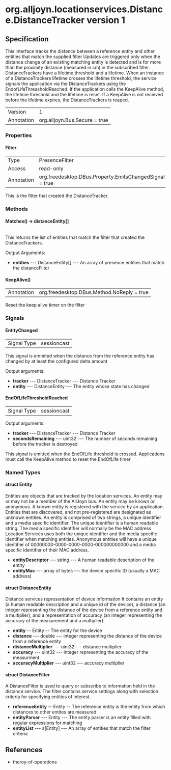 # org.alljoyn.locationservices.Distance.DistanceTracker version 1
## Specification

This interface tracks the distance between a reference entity and other entities that match the supplied filter
Updates are triggered only when the distance change of an existing
matching entity is detected and is for more than the proximity distance 
(measured in cm) in the subscribed filter.
DistanceTrackers have a lifetime threshold and a lifetime. 
When an instance of a DistanceTrackers lifetime crosses the lifetime threshold, the service signals
the application via the DistanceTrackers using the EndofLifeThreasholdReached. 
If the application calls the KeepAlive method, the lifetime threshold and the lifetime is reset.
If a KeepAlive is not recieved before the lifetime expires, the DistanceTrackers is reaped.

|                       |                                                                       |
|-----------------------|-----------------------------------------------------------------------|
| Version               | 1                                                                     |
| Annotation            | org.alljoyn.Bus.Secure = true                                         |

### Properties


#### Filter
|                       |                                                                       |
|-----------------------|-----------------------------------------------------------------------|
| Type                  | PresenceFilter                                                        |
| Access                | read-only                                                             |
| Annotation            | org.freedesktop.DBus.Property.EmitsChangedSignal = true               |

This is the filter that created the DistanceTracker.

### Methods

#### Matches() -> distanceEntity[]
|                       |                                                                       |
|-----------------------|-----------------------------------------------------------------------|
This returns the list of entities that match the filter that created the DistanceTrackers.


Output Arguments:

* **entities** --- DistanceEntity[] --- An array of presence entities that match the distanceFilter


#### KeepAlive()
|                       |                                             |
|-----------------------|---------------------------------------------|
| Annotation            | org.freedesktop.DBus.Method.NoReply = true  |

Reset the keep alive timer on the filter
 

### Signals

#### EntityChanged
|                       |                                   |
|-----------------------|-----------------------------------|
| Signal Type           | sessioncast                       |


This signal is emmited when the distance from the reference entity has changed by at least the configured delta amount

Output arguments:

  * **tracker** --- DistanceTracker --- Distance Tracker
  * **entity** --- DistanceEntity --- The entity whose state has changed

#### EndOfLifeThresholdReached

|                       |                                   |
|-----------------------|-----------------------------------|
| Signal Type           | sessioncast                       |

Output arguments:

  * **tracker** --- DistanceTracker --- Distance Tracker
  * **secondsRemaining** --- uint32 --- The number of seconds remaining before the tracker is destroyed

This signal is emitted when the EndOfLife threshold is crossed.
Applications must call the KeepAlive method to reset the EndOfLife timer

### Named Types

#### struct Entity

Entities are objects that are tracked by the location services.
An entity may or may not be a member of the AllJoyn bus. 
An entity may be known or anonymous. 
A known entity is registered with the service by an application. 
Entities that are discovered, and not pre-registered are designated as unknown entities.
An entity is comprised of two strings, a unique identifier and a media specific identifier. 
The unique identifier is a human readable string.
The media specific identifier will normally be the MAC address. 
Location Services uses both the unique identifier and the media specific identifier when matching 
entities. Anonymous entities will have a unique identifier of 00000000-0000-0000-0000-000000000000
and a media specific identifier of their MAC address.

  * **entityDescriptor** --- string --- A human readable description of the entity
  * **entityMac** --- array of bytes --- the device specific ID (usually a MAC address)
 
#### struct DistanceEntity

Distance services representation of device information
It contains an entity (a human readable description and a unique id of the device), a distance (an integer
representing the distance of the device from a reference entity and a multiplier), and a representation of accuracy (an integer
representing the accuracy of the measurement and a multiplier)

  * **entity** -- Entity -- The entity for the device
  * **distance** --- double --- integer representing the distance of the device from a reference entity  
  * **distanceMultiplier** --- uint32 --- distance multiplier  
  * **accuracy** --- uint32 --- integer representing the accuracy of the measurment  
  * **accuracyMultiplier** --- uint32 --- accuracy multiplier

#### struct DistanceFilter

A DistanceFilter is used to query or subscribe to information held in the distance service.
The filter contains service settings along with selection criteria for specifying entities of interest.

  * **referenceEntity** -- Entity -- The reference entity is the entity from which distances to other entites are measured
  * **entityParser** --- Entity --- The entity parser is an entity filled with regular expressions for matching
  * **entityList** --- a[Entity] --- An array of entities that match the filter criteria

## References
  * theroy-of-operations
